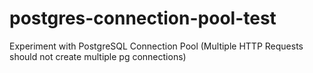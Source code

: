 # postgres-connection-pool-test
Experiment with PostgreSQL Connection Pool (Multiple HTTP Requests should not create multiple pg connections)
